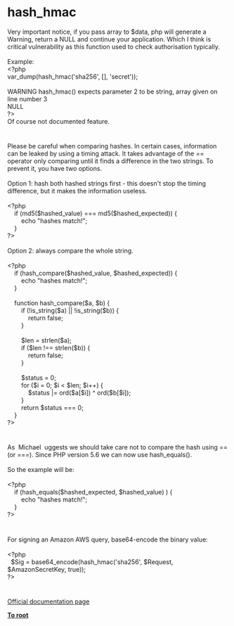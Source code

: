 # hash_hmac




<div class="phpcode"><span class="html">
Very important notice, if you pass array to $data, php will generate a Warning, return a NULL and continue your application. Which I think is critical vulnerability as this function used to check authorisation typically.<br><br>Example:<br><span class="default">&lt;?php<br>var_dump</span><span class="keyword">(</span><span class="default">hash_hmac</span><span class="keyword">(</span><span class="string">&apos;sha256&apos;</span><span class="keyword">, [], </span><span class="string">&apos;secret&apos;</span><span class="keyword">));<br><br></span><span class="default">WARNING hash_hmac</span><span class="keyword">() </span><span class="default">expects parameter 2 to be string</span><span class="keyword">, array </span><span class="default">given on line number 3<br>NULL<br>?&gt;<br></span>Of course not documented feature.</span>
</div>
  

#


<div class="phpcode"><span class="html">
Please be careful when comparing hashes. In certain cases, information can be leaked by using a timing attack. It takes advantage of the == operator only comparing until it finds a difference in the two strings. To prevent it, you have two options.
<br>
<br>Option 1: hash both hashed strings first - this doesn&apos;t stop the timing difference, but it makes the information useless.
<br>
<br><span class="default">&lt;?php
<br>&#xA0; &#xA0; </span><span class="keyword">if (</span><span class="default">md5</span><span class="keyword">(</span><span class="default">$hashed_value</span><span class="keyword">) === </span><span class="default">md5</span><span class="keyword">(</span><span class="default">$hashed_expected</span><span class="keyword">)) {
<br>&#xA0; &#xA0; &#xA0; &#xA0; echo </span><span class="string">&quot;hashes match!&quot;</span><span class="keyword">;
<br>&#xA0; &#xA0; }
<br></span><span class="default">?&gt;
<br></span>
<br>Option 2: always compare the whole string.
<br>
<br><span class="default">&lt;?php
<br>&#xA0; &#xA0; </span><span class="keyword">if (</span><span class="default">hash_compare</span><span class="keyword">(</span><span class="default">$hashed_value</span><span class="keyword">, </span><span class="default">$hashed_expected</span><span class="keyword">)) {
<br>&#xA0; &#xA0; &#xA0; &#xA0; echo </span><span class="string">&quot;hashes match!&quot;</span><span class="keyword">;
<br>&#xA0; &#xA0; }
<br>
<br>&#xA0; &#xA0; function </span><span class="default">hash_compare</span><span class="keyword">(</span><span class="default">$a</span><span class="keyword">, </span><span class="default">$b</span><span class="keyword">) {
<br>&#xA0; &#xA0; &#xA0; &#xA0; if (!</span><span class="default">is_string</span><span class="keyword">(</span><span class="default">$a</span><span class="keyword">) || !</span><span class="default">is_string</span><span class="keyword">(</span><span class="default">$b</span><span class="keyword">)) {
<br>&#xA0; &#xA0; &#xA0; &#xA0; &#xA0; &#xA0; return </span><span class="default">false</span><span class="keyword">;
<br>&#xA0; &#xA0; &#xA0; &#xA0; }
<br>&#xA0; &#xA0; &#xA0; &#xA0; 
<br>&#xA0; &#xA0; &#xA0; &#xA0; </span><span class="default">$len </span><span class="keyword">= </span><span class="default">strlen</span><span class="keyword">(</span><span class="default">$a</span><span class="keyword">);
<br>&#xA0; &#xA0; &#xA0; &#xA0; if (</span><span class="default">$len </span><span class="keyword">!== </span><span class="default">strlen</span><span class="keyword">(</span><span class="default">$b</span><span class="keyword">)) {
<br>&#xA0; &#xA0; &#xA0; &#xA0; &#xA0; &#xA0; return </span><span class="default">false</span><span class="keyword">;
<br>&#xA0; &#xA0; &#xA0; &#xA0; }
<br>
<br>&#xA0; &#xA0; &#xA0; &#xA0; </span><span class="default">$status </span><span class="keyword">= </span><span class="default">0</span><span class="keyword">;
<br>&#xA0; &#xA0; &#xA0; &#xA0; for (</span><span class="default">$i </span><span class="keyword">= </span><span class="default">0</span><span class="keyword">; </span><span class="default">$i </span><span class="keyword">&lt; </span><span class="default">$len</span><span class="keyword">; </span><span class="default">$i</span><span class="keyword">++) {
<br>&#xA0; &#xA0; &#xA0; &#xA0; &#xA0; &#xA0; </span><span class="default">$status </span><span class="keyword">|= </span><span class="default">ord</span><span class="keyword">(</span><span class="default">$a</span><span class="keyword">[</span><span class="default">$i</span><span class="keyword">]) ^ </span><span class="default">ord</span><span class="keyword">(</span><span class="default">$b</span><span class="keyword">[</span><span class="default">$i</span><span class="keyword">]);
<br>&#xA0; &#xA0; &#xA0; &#xA0; }
<br>&#xA0; &#xA0; &#xA0; &#xA0; return </span><span class="default">$status </span><span class="keyword">=== </span><span class="default">0</span><span class="keyword">;
<br>&#xA0; &#xA0; }
<br></span><span class="default">?&gt;</span>
</span>
</div>
  

#


<div class="phpcode"><span class="html">
As&#xA0; Michael&#xA0; uggests we should take care not to compare the hash using == (or ===). Since PHP version 5.6 we can now use hash_equals().<br><br>So the example will be:<br><br><span class="default">&lt;?php<br>&#xA0; &#xA0; </span><span class="keyword">if (</span><span class="default">hash_equals</span><span class="keyword">(</span><span class="default">$hashed_expected</span><span class="keyword">, </span><span class="default">$hashed_value</span><span class="keyword">) ) {<br>&#xA0; &#xA0; &#xA0; &#xA0; echo </span><span class="string">&quot;hashes match!&quot;</span><span class="keyword">;<br>&#xA0; &#xA0; }<br></span><span class="default">?&gt;</span>
</span>
</div>
  

#


<div class="phpcode"><span class="html">
For signing an Amazon AWS query, base64-encode the binary value:<br><br><span class="default">&lt;?php<br>&#xA0; $Sig </span><span class="keyword">= </span><span class="default">base64_encode</span><span class="keyword">(</span><span class="default">hash_hmac</span><span class="keyword">(</span><span class="string">&apos;sha256&apos;</span><span class="keyword">, </span><span class="default">$Request</span><span class="keyword">, </span><span class="default">$AmazonSecretKey</span><span class="keyword">, </span><span class="default">true</span><span class="keyword">));<br></span><span class="default">?&gt;</span>
</span>
</div>
  

#

[Official documentation page](https://www.php.net/manual/en/function.hash-hmac.php)

**[To root](/README.md)**